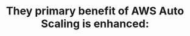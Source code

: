 ---
layout: all-exams
title: "They primary benefit of AWS Auto Scaling is enhanced:"
blurb: "The best answer to this question is Elasticity. Note that one of the objectives in the Cloud Practitioner exam demands that test-takers understand the r"
quid: 126
---